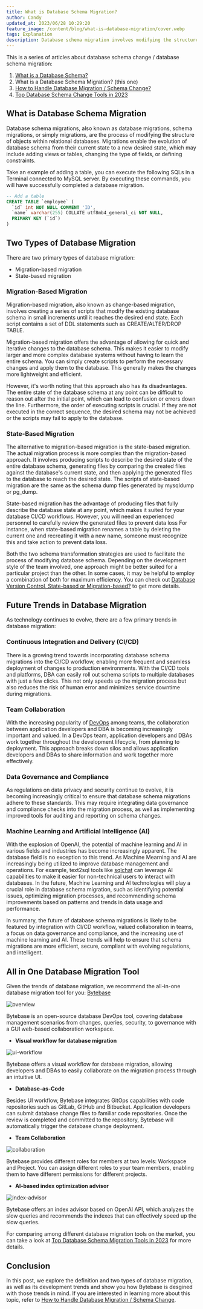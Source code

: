 ```yaml
---
title: What is Database Schema Migration?
author: Candy
updated_at: 2023/06/28 10:29:20
feature_image: /content/blog/what-is-database-migration/cover.webp
tags: Explanation
description: Database schema migration involves modifying the structure of objects within relational databases, evolving their schema from the current state to a new desired state. The two main schema transformation strategies are migration-based migration and state-based migration.
---
```


This is a series of articles about database schema change / database schema migration:

1. [What is a Database Schema?](/blog/what-is-database-schema)
1. What is a Database Schema Migration? (this one)
1. [How to Handle Database Migration / Schema Change?](/blog/how-to-handle-database-schema-change)
1. [Top Database Schema Change Tools in 2023](/blog/top-database-schema-change-tool-evolution)

## What is Database Schema Migration

Database schema migrations, also known as database migrations, schema migrations, or simply migrations, are the process of modifying the structure of objects within relational databases. Migrations enable the evolution of database schema from their current state to a new desired state, which may include adding views or tables, changing the type of fields, or defining constraints.

Take an example of adding a table, you can execute the following SQLs in a Terminal connected to MySQL server. By executing these commands, you will have successfully completed a database migration.

```sql
-- Add a table
CREATE TABLE `employee` (
  `id` int NOT NULL COMMENT 'ID',
  `name` varchar(255) COLLATE utf8mb4_general_ci NOT NULL,
  PRIMARY KEY (`id`)
)
```

## Two Types of Database Migration

There are two primary types of database migration:

- Migration-based migration
- State-based migration

### Migration-Based Migration

Migration-based migration, also known as change-based migration, involves creating a series of scripts that modify the existing database schema in small increments until it reaches the desired end state. Each script contains a set of DDL statements such as CREATE/ALTER/DROP TABLE.

Migration-based migration offers the advantage of allowing for quick and iterative changes to the database schema. This makes it easier to modify larger and more complex database systems without having to learn the entire schema. You can simply create scripts to perform the necessary changes and apply them to the database. This generally makes the changes more lightweight and efficient.

However, it's worth noting that this approach also has its disadvantages. The entire state of the database schema at any point can be difficult to reason out after the initial point, which can lead to confusion or errors down the line. Furthermore, the order of executing scripts is crucial. If they are not executed in the correct sequence, the desired schema may not be achieved or the scripts may fail to apply to the database.

### State-Based Migration

The alternative to migration-based migration is the state-based migration. The actual migration process is more complex than the migration-based approach. It involves producing scripts to describe the desired state of the entire database schema, generating files by comparing the created files against the database's current state, and then applying the generated files to the database to reach the desired state. The scripts of state-based migration are the same as the schema dump files generated by mysqldump or pg_dump.

State-based migration has the advantage of producing files that fully describe the database state at any point, which makes it suited for your database CI/CD workflows. However, you will need an experienced personnel to carefully review the generated files to prevent data loss For instance, when state-based migration renames a table by deleting the current one and recreating it with a new name, someone must recognize this and take action to prevent data loss.

Both the two schema transformation strategies are used to facilitate the process of modifying database schema. Depending on the development style of the team involved, one approach might be better suited for a particular project than the other. In some cases, it may be helpful to employ a combination of both for maximum efficiency. You can check out [Database Version Control, State-based or Migration-based?](/blog/database-version-control-state-based-vs-migration-based) to get more details.

## Future Trends in Database Migration

As technology continues to evolve, there are a few primary trends in database migration:

### Continuous Integration and Delivery (CI/CD)

There is a growing trend towards incorporating database schema migrations into the CI/CD workflow, enabling more frequent and seamless deployment of changes to production environments. With the CI/CD tools and platforms, DBA can easily roll out schema scripts to multiple databases with just a few clicks. This not only speeds up the migration process but also reduces the risk of human error and minimizes service downtime during migrations.

### Team Collaboration

With the increasing popularity of [DevOps](/blog/dev-sre-ops-devops-difference/#devops) among teams, the collaboration between application developers and DBA is becoming increasingly important and valued. In a DevOps team, application developers and DBAs work together throughout the development lifecycle, from planning to deployment. This approach breaks down silos and allows application developers and DBAs to share information and work together more effectively.

### Data Governance and Compliance

As regulations on data privacy and security continue to evolve, it is becoming increasingly critical to ensure that database schema migrations adhere to these standards. This may require integrating data governance and compliance checks into the migration process, as well as implementing improved tools for auditing and reporting on schema changes.

### Machine Learning and Artificial Intelligence (AI)

With the explosion of OpenAI, the potential of machine learning and AI in various fields and industries has become increasingly apparent. The database field is no exception to this trend. As Machine Mearning and AI are increasingly being utilized to improve database management and operations. For example, text2sql tools like [sqlchat](https://www.sqlchat.ai/) can leverage AI capabilities to make it easier for non-technical users to interact with databases. In the future, Machine Learning and AI technologies will play a crucial role in database schema migration, such as identifying potential issues, optimizing migration processes, and recommending schema improvements based on patterns and trends in data usage and performance.

In summary, the future of database schema migrations is likely to be featured by integration with CI/CD workflow, valued collaboration in teams, a focus on data governance and compliance, and the increasing use of machine learning and AI. These trends will help to ensure that schema migrations are more efficient, secure, compliant with evolving regulations, and intelligent.

## All in One Database Migration Tool

Given the trends of database migration, we recommend the all-in-one database migration tool for you: [Bytebase](https://www.bytebase.com/)

![overview](/content/blog/what-is-database-migration/overview.webp)

Bytebase is an open-source database DevOps tool, covering database management scenarios from changes, queries, security, to governance with a GUI web-based collaboration workspace.

- **Visual workflow for database migration**

![ui-workflow](/content/blog/what-is-database-migration/ui-workflow.webp)

Bytebase offers a visual workflow for database migration, allowing developers and DBAs to easily collaborate on the migration process through an intuitive UI.

- **Database-as-Code**

Besides UI workflow, Bytebase integrates GitOps capabilities with code repositories such as GitLab, GitHub and Bitbucket. Application developers can submit database change files to familiar code repositories. Once the review is completed and committed to the repository, Bytebase will automatically trigger the database change deployment.

- **Team Collaboration**

![collaboration](/content/blog/what-is-database-migration/collaboration.webp)

Bytebase provides different roles for members at two levels: Workspace and Project. You can assign different roles to your team members, enabling them to have different permissions for different projects.

- **AI-based index optimization advisor**

![index-advisor](/content/blog/what-is-database-migration/index-advisor.webp)

Bytebase offers an index advisor based on OpenAI API, which analyzes the slow queries and recommends the indexes that can effectively speed up the slow queries.

For comparing among different database migration tools on the market, you can take a look at [Top Database Schema Migration Tools in 2023](/blog/top-database-schema-change-tool-evolution/#to-sum-up) for more details.

## Conclusion

In this post, we explore the definition and two types of database migration, as well as its development trends and show you how Bytebase is desgined with those trends in mind. If you are interested in learning more about this topic, refer to [How to Handle Database Migration / Schema Change](/blog/how-to-handle-database-schema-change/).
